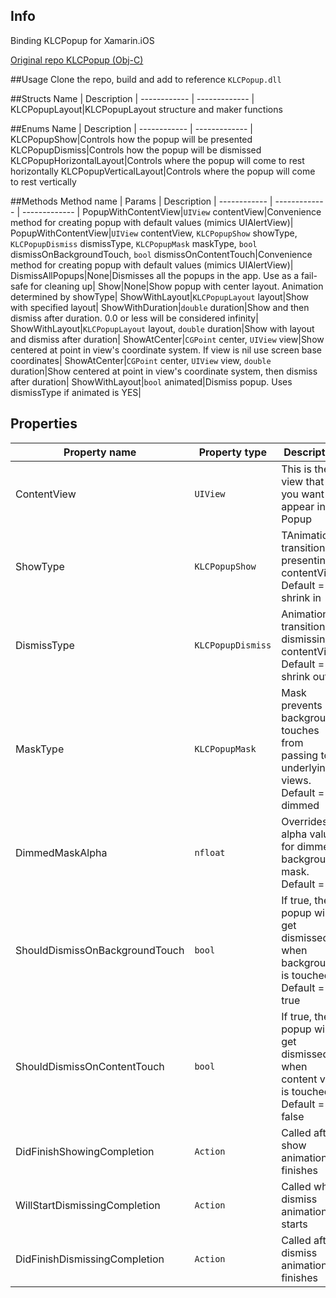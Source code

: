 ## Info
Binding KLCPopup for Xamarin.iOS

[Original repo KLCPopup (Obj-C)](https://github.com/jmascia/KLCPopup)

##Usage
Clone the repo, build and add to reference `KLCPopup.dll`


##Structs
Name | Description |
------------ | ------------- |
KLCPopupLayout|KLCPopupLayout structure and maker functions

##Enums
Name | Description |
------------ | ------------- |
KLCPopupShow|Controls how the popup will be presented
KLCPopupDismiss|Controls how the popup will be dismissed
KLCPopupHorizontalLayout|Controls where the popup will come to rest horizontally
KLCPopupVerticalLayout|Controls where the popup will come to rest vertically

##Methods
Method name | Params | Description |
------------ | ------------- | ------------- |
PopupWithContentView|`UIView` contentView|Convenience method for creating popup with default values (mimics UIAlertView)|
PopupWithContentView|`UIView` contentView, `KLCPopupShow` showType, `KLCPopupDismiss` dismissType, `KLCPopupMask` maskType, `bool` dismissOnBackgroundTouch, `bool` dismissOnContentTouch|Convenience method for creating popup with default values (mimics UIAlertView)|
DismissAllPopups|None|Dismisses all the popups in the app. Use as a fail-safe for cleaning up|
Show|None|Show popup with center layout. Animation determined by showType|
ShowWithLayout|`KLCPopupLayout` layout|Show with specified layout|
ShowWithDuration|`double` duration|Show and then dismiss after duration. 0.0 or less will be considered infinity|
ShowWithLayout|`KLCPopupLayout` layout, `double` duration|Show with layout and dismiss after duration|
ShowAtCenter|`CGPoint` center, `UIView` view|Show centered at point in view's coordinate system. If view is nil use screen base coordinates|
ShowAtCenter|`CGPoint` center, `UIView` view, `double` duration|Show centered at point in view's coordinate system, then dismiss after duration|
ShowWithLayout|`bool` animated|Dismiss popup. Uses dismissType if animated is YES|




## Properties

Property name | Property type | Description | 
------------ | ------------- | ------------- | 
ContentView|`UIView`|This is the view that you want to appear in Popup|
ShowType | `KLCPopupShow` | TAnimation transition for presenting contentView. Default = shrink in |
DismissType | `KLCPopupDismiss` | Animation transition for dismissing contentView. Default = shrink out|
MaskType | `KLCPopupMask` | Mask prevents background touches from passing to underlying views. Default = dimmed |
DimmedMaskAlpha | `nfloat` | Overrides alpha value for dimmed background mask. Default = 0.5 |
ShouldDismissOnBackgroundTouch | `bool` | If true, then popup will get dismissed when background is touched. Default = true|
ShouldDismissOnContentTouch |  `bool`  | If true, then popup will get dismissed when content view is touched. Default = false|
DidFinishShowingCompletion | `Action`  | Called after show animation finishes|
WillStartDismissingCompletion | `Action`  | Called when dismiss animation starts|
DidFinishDismissingCompletion | `Action`  | Called after dismiss animation finishes|

